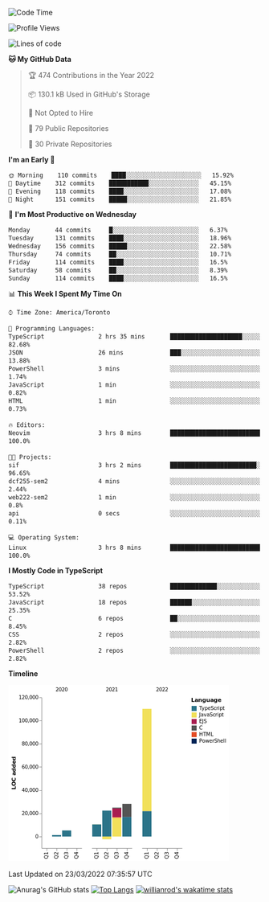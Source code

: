 <!--START_SECTION:waka-->
![Code Time](http://img.shields.io/badge/Code%20Time-191%20hrs%2017%20mins-blue)

![Profile Views](http://img.shields.io/badge/Profile%20Views-17-blue)

![Lines of code](https://img.shields.io/badge/From%20Hello%20World%20I%27ve%20Written-200%20Thousand%20lines%20of%20code-blue)

**🐱 My GitHub Data** 

> 🏆 474 Contributions in the Year 2022
 > 
> 📦 130.1 kB Used in GitHub's Storage 
 > 
> 🚫 Not Opted to Hire
 > 
> 📜 79 Public Repositories 
 > 
> 🔑 30 Private Repositories  
 > 
**I'm an Early 🐤** 

```text
🌞 Morning    110 commits    ████░░░░░░░░░░░░░░░░░░░░░   15.92% 
🌆 Daytime    312 commits    ███████████░░░░░░░░░░░░░░   45.15% 
🌃 Evening    118 commits    ████░░░░░░░░░░░░░░░░░░░░░   17.08% 
🌙 Night      151 commits    █████░░░░░░░░░░░░░░░░░░░░   21.85%

```
📅 **I'm Most Productive on Wednesday** 

```text
Monday       44 commits     █░░░░░░░░░░░░░░░░░░░░░░░░   6.37% 
Tuesday      131 commits    ████░░░░░░░░░░░░░░░░░░░░░   18.96% 
Wednesday    156 commits    █████░░░░░░░░░░░░░░░░░░░░   22.58% 
Thursday     74 commits     ██░░░░░░░░░░░░░░░░░░░░░░░   10.71% 
Friday       114 commits    ████░░░░░░░░░░░░░░░░░░░░░   16.5% 
Saturday     58 commits     ██░░░░░░░░░░░░░░░░░░░░░░░   8.39% 
Sunday       114 commits    ████░░░░░░░░░░░░░░░░░░░░░   16.5%

```


📊 **This Week I Spent My Time On** 

```text
⌚︎ Time Zone: America/Toronto

💬 Programming Languages: 
TypeScript               2 hrs 35 mins       ████████████████████░░░░░   82.68% 
JSON                     26 mins             ███░░░░░░░░░░░░░░░░░░░░░░   13.88% 
PowerShell               3 mins              ░░░░░░░░░░░░░░░░░░░░░░░░░   1.74% 
JavaScript               1 min               ░░░░░░░░░░░░░░░░░░░░░░░░░   0.82% 
HTML                     1 min               ░░░░░░░░░░░░░░░░░░░░░░░░░   0.73%

🔥 Editors: 
Neovim                   3 hrs 8 mins        █████████████████████████   100.0%

🐱‍💻 Projects: 
sif                      3 hrs 2 mins        ████████████████████████░   96.65% 
dcf255-sem2              4 mins              ░░░░░░░░░░░░░░░░░░░░░░░░░   2.44% 
web222-sem2              1 min               ░░░░░░░░░░░░░░░░░░░░░░░░░   0.8% 
api                      0 secs              ░░░░░░░░░░░░░░░░░░░░░░░░░   0.11%

💻 Operating System: 
Linux                    3 hrs 8 mins        █████████████████████████   100.0%

```

**I Mostly Code in TypeScript** 

```text
TypeScript               38 repos            █████████████░░░░░░░░░░░░   53.52% 
JavaScript               18 repos            ██████░░░░░░░░░░░░░░░░░░░   25.35% 
C                        6 repos             ██░░░░░░░░░░░░░░░░░░░░░░░   8.45% 
CSS                      2 repos             ░░░░░░░░░░░░░░░░░░░░░░░░░   2.82% 
PowerShell               2 repos             ░░░░░░░░░░░░░░░░░░░░░░░░░   2.82%

```


**Timeline**

![Chart not found](https://raw.githubusercontent.com/wise-introvert/wise-introvert/master/charts/bar_graph.png) 


 Last Updated on 23/03/2022 07:35:57 UTC
<!--END_SECTION:waka-->

![Anurag's GitHub stats](https://github-readme-stats.vercel.app/api?username=wise-introvert&count_private=true&show_icons=true)
[![Top Langs](https://github-readme-stats.vercel.app/api/top-langs/?username=wise-introvert&langs_count=10)](https://github.com/anuraghazra/github-readme-stats)
[![willianrod's wakatime stats](https://github-readme-stats.vercel.app/api/wakatime?username=wiseintrovert)](https://github.com/anuraghazra/github-readme-stats)
